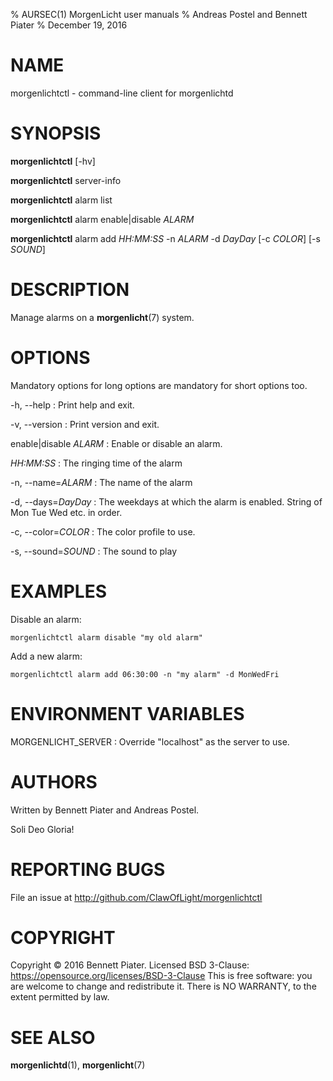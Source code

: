 % AURSEC(1) MorgenLicht user manuals
% Andreas Postel and Bennett Piater
% December 19, 2016

# NAME
morgenlichtctl - command-line client for morgenlichtd

# SYNOPSIS
**morgenlichtctl** [-hv]

**morgenlichtctl** server-info

**morgenlichtctl** alarm list

**morgenlichtctl** alarm enable|disable *ALARM*

**morgenlichtctl** alarm add *HH:MM:SS* -n *ALARM* -d *DayDay* [-c *COLOR*] [-s *SOUND*]

# DESCRIPTION
Manage alarms on a **morgenlicht**(7) system.

# OPTIONS
Mandatory options for long options are mandatory for short options too.

-h, --help
: Print help and exit.

-v, --version
: Print version and exit.

enable|disable *ALARM*
: Enable or disable an alarm.

*HH:MM:SS*
: The ringing time of the alarm

-n, --name=*ALARM*
: The name of the alarm

-d, --days=*DayDay*
: The weekdays at which the alarm is enabled. String of Mon Tue Wed etc. in order.

-c, --color=*COLOR*
: The color profile to use.

-s, --sound=*SOUND*
: The sound to play

# EXAMPLES
Disable an alarm:

```
morgenlichtctl alarm disable "my old alarm"
```

Add a new alarm:

```
morgenlichtctl alarm add 06:30:00 -n "my alarm" -d MonWedFri
```

# ENVIRONMENT VARIABLES
MORGENLICHT_SERVER
: Override "localhost" as the server to use.

# AUTHORS
Written by Bennett Piater and Andreas Postel.

Soli Deo Gloria!

# REPORTING BUGS
File an issue at http://github.com/ClawOfLight/morgenlichtctl

# COPYRIGHT
Copyright © 2016 Bennett Piater. Licensed BSD 3-Clause: https://opensource.org/licenses/BSD-3-Clause
This is free software: you are welcome to change and redistribute it.
There is NO WARRANTY, to the extent permitted by law.

# SEE ALSO
**morgenlichtd**(1), **morgenlicht**(7)

